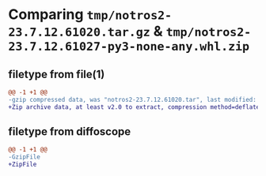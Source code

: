 # Comparing `tmp/notros2-23.7.12.61020.tar.gz` & `tmp/notros2-23.7.12.61027-py3-none-any.whl.zip`

## filetype from file(1)

```diff
@@ -1 +1 @@
-gzip compressed data, was "notros2-23.7.12.61020.tar", last modified: Wed Jul 12 06:10:20 2023, max compression
+Zip archive data, at least v2.0 to extract, compression method=deflate
```

## filetype from diffoscope

```diff
@@ -1 +1 @@
-GzipFile
+ZipFile
```

